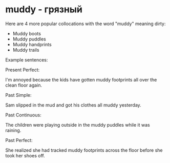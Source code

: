 # muddy - грязный

Here are 4 more popular collocations with the word "muddy" meaning dirty:

- Muddy boots
- Muddy puddles
- Muddy handprints
- Muddy trails

Example sentences:

Present Perfect:

I'm annoyed because the kids have gotten muddy footprints all over the clean floor again.

Past Simple:

Sam slipped in the mud and got his clothes all muddy yesterday.

Past Continuous:

The children were playing outside in the muddy puddles while it was raining.

Past Perfect:

She realized she had tracked muddy footprints across the floor before she took her shoes off.
